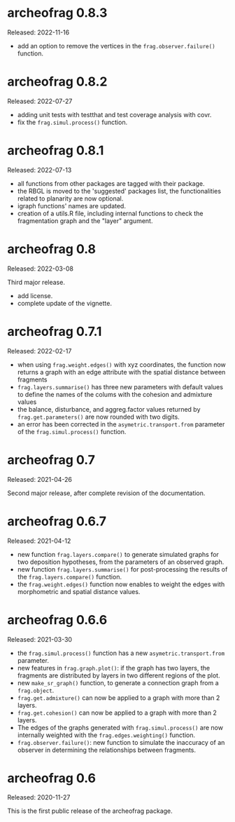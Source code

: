 
# archeofrag 0.8.3
Released: 2022-11-16

* add an option to remove the vertices in the `frag.observer.failure()` function.

# archeofrag 0.8.2
Released: 2022-07-27

* adding unit tests with testthat and test coverage analysis with covr.
* fix the `frag.simul.process()` function.

# archeofrag 0.8.1
Released: 2022-07-13

* all functions from other packages are tagged with their package.
* the RBGL is moved to the 'suggested' packages list, the functionalities related to planarity are now optional.
* igraph functions' names are updated.
* creation of a utils.R file, including internal functions to check the fragmentation graph and the "layer" argument.

# archeofrag 0.8
Released: 2022-03-08

Third major release.

* add license.
* complete update of the vignette.

# archeofrag 0.7.1
Released: 2022-02-17

* when using `frag.weight.edges()` with xyz coordinates, the function now returns a graph with an edge attribute with the spatial distance between fragments
* `frag.layers.summarise()` has three new parameters with default values to define the names of the colums with the cohesion and admixture values
* the balance, disturbance, and aggreg.factor values returned by `frag.get.parameters()` are now rounded with two digits.
* an error has been corrected in the `asymetric.transport.from` parameter of the `frag.simul.process()` function.

# archeofrag 0.7
Released: 2021-04-26

Second major release, after complete revision of the documentation.

# archeofrag 0.6.7
Released: 2021-04-12

* new function `frag.layers.compare()` to generate simulated graphs for two deposition hypotheses, from the parameters of an observed graph. 
* new function `frag.layers.summarise()` for post-processing the results of the `frag.layers.compare()` function.
* the `frag.weight.edges()` function now enables to weight the edges with morphometric and spatial distance values.

# archeofrag 0.6.6
Released: 2021-03-30

* the `frag.simul.process()` function has a new `asymetric.transport.from` parameter.
* new features in `frag.graph.plot()`: if the graph has two layers, the fragments are distributed by layers in two different regions of the plot.
* new `make_sr_graph()` function, to generate a connection graph from a `frag.object`.
* `frag.get.admixture()` can now be applied to a graph with more than 2 layers.
* `frag.get.cohesion()` can now be applied to a graph with more than 2 layers.
* The edges of the graphs generated with `frag.simul.process()` are now internally weighted with the `frag.edges.weighting()` function.
* `frag.observer.failure()`: new function to simulate the inaccuracy of an observer in determining the relationships between fragments.

# archeofrag 0.6
Released: 2020-11-27

This is the first public release of the archeofrag package.

